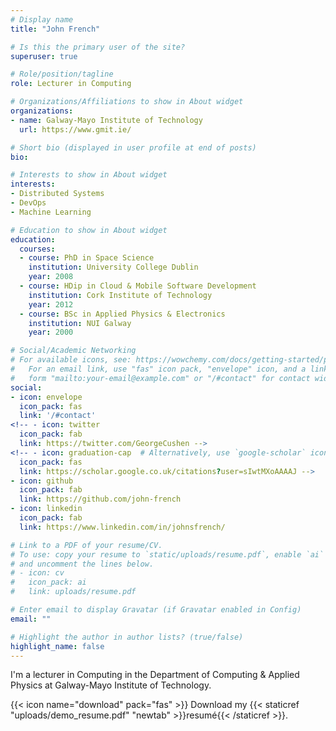 ```yaml
---
# Display name
title: "John French"

# Is this the primary user of the site?
superuser: true

# Role/position/tagline
role: Lecturer in Computing

# Organizations/Affiliations to show in About widget
organizations:
- name: Galway-Mayo Institute of Technology
  url: https://www.gmit.ie/

# Short bio (displayed in user profile at end of posts)
bio: 

# Interests to show in About widget
interests:
- Distributed Systems
- DevOps
- Machine Learning

# Education to show in About widget
education:
  courses:
  - course: PhD in Space Science
    institution: University College Dublin
    year: 2008
  - course: HDip in Cloud & Mobile Software Development
    institution: Cork Institute of Technology
    year: 2012
  - course: BSc in Applied Physics & Electronics
    institution: NUI Galway
    year: 2000

# Social/Academic Networking
# For available icons, see: https://wowchemy.com/docs/getting-started/page-builder/#icons
#   For an email link, use "fas" icon pack, "envelope" icon, and a link in the
#   form "mailto:your-email@example.com" or "/#contact" for contact widget.
social:
- icon: envelope
  icon_pack: fas
  link: '/#contact'
<!-- - icon: twitter
  icon_pack: fab
  link: https://twitter.com/GeorgeCushen -->
<!-- - icon: graduation-cap  # Alternatively, use `google-scholar` icon from `ai` icon pack
  icon_pack: fas
  link: https://scholar.google.co.uk/citations?user=sIwtMXoAAAAJ -->
- icon: github
  icon_pack: fab
  link: https://github.com/john-french
- icon: linkedin
  icon_pack: fab
  link: https://www.linkedin.com/in/johnsfrench/

# Link to a PDF of your resume/CV.
# To use: copy your resume to `static/uploads/resume.pdf`, enable `ai` icons in `params.toml`, 
# and uncomment the lines below.
# - icon: cv
#   icon_pack: ai
#   link: uploads/resume.pdf

# Enter email to display Gravatar (if Gravatar enabled in Config)
email: ""

# Highlight the author in author lists? (true/false)
highlight_name: false
---
```


I'm a lecturer in Computing in the Department of Computing & Applied Physics at Galway-Mayo Institute of Technology.

{{< icon name="download" pack="fas" >}} Download my {{< staticref "uploads/demo_resume.pdf" "newtab" >}}resumé{{< /staticref >}}.
